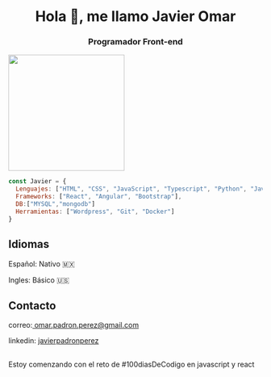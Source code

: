 <style>
  img{
    align='right';
  }
</style>

<h1 align="center">Hola 👋, me llamo Javier Omar</h1>
<h3 align="center">Programador Front-end</h3> 
<img src="https://github.com/OmarPadronPerez/OmarPadronPerez/assets/87333744/f03df1b0-22b3-43b5-b72c-5f07884b0f20" width="230">

```javascript
const Javier = {
  Lenguajes: ["HTML", "CSS", "JavaScript", "Typescript", "Python", "Java","PHP"],
  Frameworks: ["React", "Angular", "Bootstrap"],
  DB:["MYSQL","mongodb"]
  Herramientas: ["Wordpress", "Git", "Docker"]
}
```
<h2>Idiomas</h2> 
Español: Nativo 🇲🇽 
  
Ingles: Básico 🇺🇸 

<h2>Contacto</h2> 
correo:<a target="_blank" href="mailto:omar.padron.perez@gmail.com"> omar.padron.perez@gmail.com</a>

linkedin: <a target="_blank" href="https://www.linkedin.com/in/javierpadronperez/"> javierpadronperez</a>

<h2></h2> 
 Estoy comenzando con el reto de #100diasDeCodigo en javascript y react
